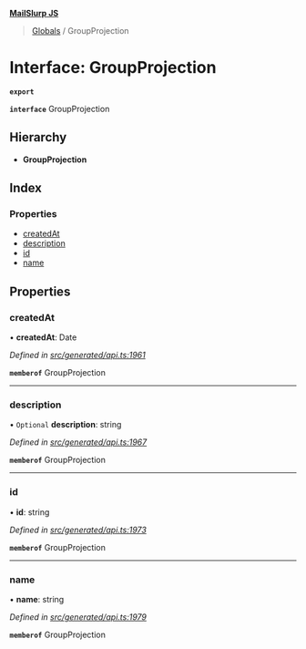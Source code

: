 **[MailSlurp JS](../README.md)**

> [Globals](../README.md) / GroupProjection

# Interface: GroupProjection

**`export`** 

**`interface`** GroupProjection

## Hierarchy

* **GroupProjection**

## Index

### Properties

* [createdAt](groupprojection.md#createdat)
* [description](groupprojection.md#description)
* [id](groupprojection.md#id)
* [name](groupprojection.md#name)

## Properties

### createdAt

•  **createdAt**: Date

*Defined in [src/generated/api.ts:1961](https://github.com/mailslurp/mailslurp-client/blob/c83a162/src/generated/api.ts#L1961)*

**`memberof`** GroupProjection

___

### description

• `Optional` **description**: string

*Defined in [src/generated/api.ts:1967](https://github.com/mailslurp/mailslurp-client/blob/c83a162/src/generated/api.ts#L1967)*

**`memberof`** GroupProjection

___

### id

•  **id**: string

*Defined in [src/generated/api.ts:1973](https://github.com/mailslurp/mailslurp-client/blob/c83a162/src/generated/api.ts#L1973)*

**`memberof`** GroupProjection

___

### name

•  **name**: string

*Defined in [src/generated/api.ts:1979](https://github.com/mailslurp/mailslurp-client/blob/c83a162/src/generated/api.ts#L1979)*

**`memberof`** GroupProjection
